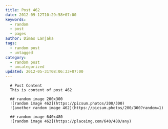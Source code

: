 ```yaml
---
title: Post 462
date: 2012-09-12T10:29:58+07:00
keywords:
  - random
  - post
  - pages
author: Dimas Lanjaka
tags:
  - random post
  - untagged
category:
  - random post
  - uncategorized
updated: 2012-05-31T08:06:33+07:00
---
```


      # Post Content
      This is content of post 462

      ## random image 200x300
      ![random image 462](https://picsum.photos/200/300)
      ![another random image 462](https://picsum.photos/200/300?random=1)

      ## random image 640x480
      ![random image 462](https://placeimg.com/640/480/any)
      
